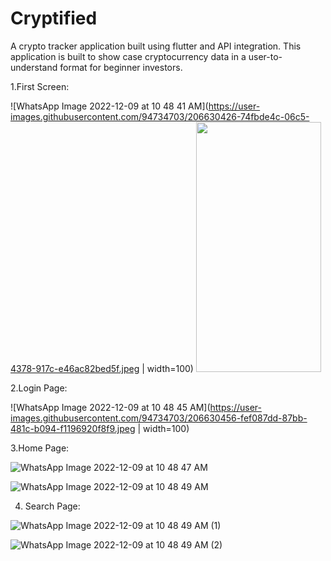 # Cryptified
A crypto tracker application built using flutter and API integration.
This application is built to show case cryptocurrency data in a user-to-understand format for beginner investors.


1.First Screen:

![WhatsApp Image 2022-12-09 at 10 48 41 AM](https://user-images.githubusercontent.com/94734703/206630426-74fbde4c-06c5-4378-917c-e46ac82bed5f.jpeg | width=100)
<img src="https://user-images.githubusercontent.com/94734703/206630426-74fbde4c-06c5-4378-917c-e46ac82bed5f.jpeg)" width="200" height="400" />

2.Login Page:

![WhatsApp Image 2022-12-09 at 10 48 45 AM](https://user-images.githubusercontent.com/94734703/206630456-fef087dd-87bb-481c-b094-f1196920f8f9.jpeg | width=100)

3.Home Page:

![WhatsApp Image 2022-12-09 at 10 48 47 AM](https://user-images.githubusercontent.com/94734703/206630535-9c297f32-0a70-40ca-b40e-7178904440b1.jpeg)

![WhatsApp Image 2022-12-09 at 10 48 49 AM](https://user-images.githubusercontent.com/94734703/206630552-2887397e-250b-4db8-b3ca-774078182fb4.jpeg)

4. Search Page:

![WhatsApp Image 2022-12-09 at 10 48 49 AM (1)](https://user-images.githubusercontent.com/94734703/206630577-37c6d55c-79e0-423c-85e9-23a9a17ee5a6.jpeg)

![WhatsApp Image 2022-12-09 at 10 48 49 AM (2)](https://user-images.githubusercontent.com/94734703/206630583-3139f0af-3c16-43c3-9882-7733df856394.jpeg)
